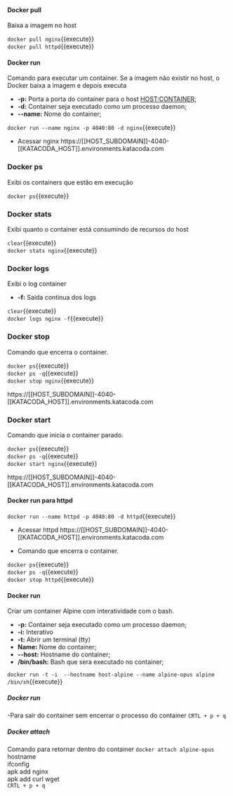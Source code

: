 #### Docker pull
Baixa a imagem no host

`docker pull nginx`{{execute}} <br>
`docker pull httpd`{{execute}}

#### Docker run
Comando para executar um container. Se a imagem não existir no host, o Docker baixa a imagem e depois executa

- **-p:** Porta a porta do container para o host <HOST:CONTAINER>;
- **-d:** Container seja executado como um processo daemon;
- **--name:** Nome do container;

`docker run --name nginx -p 4040:80 -d nginx`{{execute}}
- Acessar nginx
https://[[HOST_SUBDOMAIN]]-4040-[[KATACODA_HOST]].environments.katacoda.com

### Docker ps

Exibi os containers que estão em execução

`docker ps`{{execute}}


### Docker stats

Exibi quanto o container está consumindo de recursos do host

`clear`{{execute}} <br>
`docker stats nginx`{{execute}}


### Docker logs

Exibi o log container

- **-f:** Saída continua dos logs

`clear`{{execute}} <br>
`docker logs nginx -f`{{execute}}

### Docker stop

Comando que encerra o container.

`docker ps`{{execute}} <br>
`docker ps -q`{{execute}} <br>
`docker stop nginx`{{execute}} <br>

https://[[HOST_SUBDOMAIN]]-4040-[[KATACODA_HOST]].environments.katacoda.com

### Docker start

Comando que inicia o container parado.

`docker ps`{{execute}} <br>
`docker ps -q`{{execute}} <br>
`docker start nginx`{{execute}} <br>

https://[[HOST_SUBDOMAIN]]-4040-[[KATACODA_HOST]].environments.katacoda.com

#### Docker run para httpd

`docker run --name httpd -p 4040:80 -d httpd`{{execute}}
- Acessar httpd
https://[[HOST_SUBDOMAIN]]-4040-[[KATACODA_HOST]].environments.katacoda.com

- Comando que encerra o container.

`docker ps`{{execute}} <br>
`docker ps -q`{{execute}}<br>
`docker stop httpd`{{execute}}

#### Docker run

Criar um container Alpine com interatividade com o bash. 

- **-p:** Container seja executado como um processo daemon;
- **-i:** Interativo
- **-t:** Abrir um terminal (tty)
- **Name:** Nome do container;
- **--host:** Hostname do container;
- **/bin/bash:** Bash que sera executado no container;

`docker run -t -i  --hostname host-alpine --name alpine-opus alpine /bin/sh`{{execute}}

##### Docker run
-Para sair do container sem encerrar o processo do container
`CRTL + p + q`

##### Docker attach
Comando para retornar dentro do container
`docker attach alpine-opus` <br>
hostname <br>
ifconfig <br>
apk add nginx <br>
apk add curl wget <br>
`CRTL + p + q`